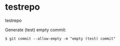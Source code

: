 testrepo
========

testrepo

Generate (test) empty commit:

    $ git commit --allow-empty -m "empty (test) commit"
